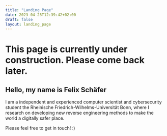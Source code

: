 ```yaml
---
title: "Landing Page"
date: 2023-04-25T12:39:42+02:00
draft: false
layout: landing_page
---
```


# This page is currently under construction. Please come back later. 

## Hello, my name is Felix Schäfer 
I am a independent and experienced computer scientist and cybersecurity student the Rheinische Friedrich-Wilhelms-Universität Bonn, where I research on developing new reverse engineering methods to make the world a digitally safer place.

Please feel free to get in touch! :)